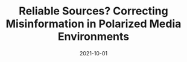---
title: "Reliable Sources? Correcting Misinformation in Polarized Media Environments"
collection: publications
permalink: /publication/2021-ReliableSources
excerpt: "Providing corrective information can reduce factual misperceptions among the public but it tends to have little effect on people's underlying attitudes. Our study examines how the impact of misinformation corrections is moderated by media choice. In our experiment, participants are asked to read a news article published by Fox News or MSNBC, each highlighting the positive economic impact of legal immigration in the United States. While the news content is held constant, our treatment manipulates whether participants are allowed to freely choose a media outlet or are randomly assigned. Our results demonstrate the importance of people's ability to choose: While factual misperceptions are easily corrected regardless of how people gained access to information, subsequent opinion change is conditional on people's prior willingness to seek out alternative sources. As such, encouraging people to broaden their media diet may be more effective to combat misinformation than disseminating fact-checks alone."
date: 2021-10-01
venue: 'American Politics Research'
paperurl: '/files/articles/kraft2021reliable_accepted.pdf'
appendix: '/files/articles/kraft2021reliable_appendix.pdf'
link: 'https://doi.org/10.1177/1532673X211041570'
citation: 'Kraft, Patrick, Nicholas R. Davis, Taraleigh Davis, Amanda Heideman, Jason T. Neumeyer, and Shin Young Park. (forthcoming). &quot;Reliable Sources? Correcting Misinformation in Polarized Media Environments.&quot; <i>American Politics Research</i>. https://doi.org/10.1177/1532673X211041570'
---